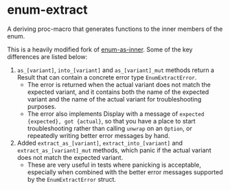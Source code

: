 # enum-extract

A deriving proc-macro that generates functions to the inner members of the enum.

This is a heavily modified fork of [enum-as-inner](https://github.com/bluejekyll/enum-as-inner).
Some of the key differences are listed below:

1. `as_[variant]`, `into_[variant]` and `as_[variant]_mut` methods return a Result that can contain a concrete error type `EnumExtractError`.
    - The error is returned when the actual variant does not match the expected variant, and it contains both the name of the expected variant and the name of the actual variant for troubleshooting purposes.
    - The error also implements Display with a message of `expected {expected}, got {actual}`,
      so that you have a place to start troubleshooting rather than calling `unwrap` on an `Option`,
      or repeatedly writing better error messages by hand.
2. Added `extract_as_[variant]`, `extract_into_[variant]` and `extract_as_[variant]_mut` methods,
   which panic if the actual variant does not match the expected variant.
    - These are very useful in tests where panicking is acceptable,
      especially when combined with the better error messages supported by the `EnumExtractError` struct.
